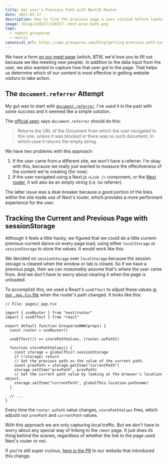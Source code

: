 ```yaml
---
title: Get user's Previous Path with NextJS Router
date: 2021-02-17
description: How to find the previous page a user visited before landing on the current page.
image: /blog/210217/210217--next-prev-path.png
tags:
  - repost-grouparoo
  - nextjs
canonical_url: https://www.grouparoo.com/blog/getting-previous-path-nextjs
---
```


We have a form [on our meet page](https://www.grouparoo.com/meet) (which, BTW, we'd love you to fill out because we like meeting new people). In addition to the data input from the user, we also wanted to capture how that user got to the page. That helps us determine which of our content is most effective in getting website visitors to take action.

## The `document.referrer` Attempt

My gut was to start with [`document.referrer`](https://developer.mozilla.org/en-US/docs/Web/API/Document/referrer). I've used it in the past with some success and it seemed like a simple solution.

The [official spec](https://html.spec.whatwg.org/multipage/dom.html#dom-document-referrer-dev) says `document.referrer` should do this:

> Returns the URL of the Document from which the user navigated to this one, unless it was blocked or there was no such document, in which case it returns the empty string.

We have two problems with this approach:

1. If the user came from a different site, we won't have a referrer. I'm okay with this, because we really just wanted to measure the effectiveness of the content we're creating (for now).
2. If the user navigated using a Next.js `<Link />` component, or the [Next router](https://nextjs.org/docs/api-reference/next/router), it will also be an empty string (i.e. no referrer).

The latter issue was a deal-breaker because a good portion of the links within the site made use of Next's router, which provides a more performant experience for the user.

## Tracking the Current and Previous Page with sessionStorage

Although it feels a little hacky, we figured that we could do a little current-previous-current dance on every page load, using either `localStorage` or `sessionStorage` to store the values. It would work like this:

We decided on `sessionStorage` over `localStorage` because the session storage is cleared when the window or tab is closed. So if we have a previous page, then we can _reasonably_ assume that's where the user came from. And we don't have to worry about clearing it when the page is unloaded.

To accomplish this, we used a React's `useEffect` to adjust these values [in our `_app.tsx` file](https://github.com/grouparoo/www.grouparoo.com/blob/master/pages/_app.tsx) when the router's path changed. It looks like this:

```tsx
// File: pages/_app.tsx

import { useRouter } from "next/router"
import { useEffect } from "react"

export default function GrouparooWWW(props) {
  const router = useRouter()

  useEffect(() => storePathValues, [router.asPath])

  function storePathValues() {
    const storage = globalThis?.sessionStorage
    if (!storage) return
    // Set the previous path as the value of the current path.
    const prevPath = storage.getItem("currentPath")
    storage.setItem("prevPath", prevPath)
    // Set the current path value by looking at the browser's location object.
    storage.setItem("currentPath", globalThis.location.pathname)
  }

  // ...
}
```

Every time the `router.asPath` value changes, `storePathValues` fires, which adjusts our `prevPath` and `currentPath` values.

With this approach we are only capturing local traffic. But we don't have to worry about any special way of linking to the `/meet` page. It just does its thing behind the scenes, regardless of whether the link to the page used Next's router or not.

If you're still super curious, [here is the PR](https://github.com/grouparoo/www.grouparoo.com/pull/223) to our website that introduced this change.
